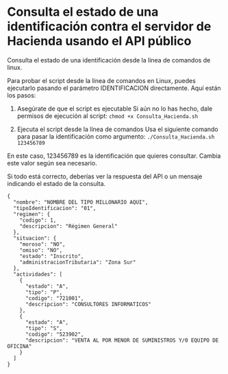 # Consulta el estado de una identificación contra el servidor de Hacienda usando el API público

Consulta el estado de una identificación desde la línea de comandos de linux.

Para probar el script desde la línea de comandos en Linux, puedes ejecutarlo pasando el parámetro IDENTIFICACION directamente. Aquí están los pasos:

1. Asegúrate de que el script es ejecutable Si aún no lo has hecho, dale permisos de ejecución al script:
```chmod +x Consulta_Hacienda.sh```

3. Ejecuta el script desde la línea de comandos Usa el siguiente comando para pasar la identificación como argumento:
```./Consulta_Hacienda.sh 123456789```

En este caso, 123456789 es la identificación que quieres consultar. Cambia este valor según sea necesario.

Si todo está correcto, deberías ver la respuesta del API o un mensaje indicando el estado de la consulta.

```Consultando el estado del contribuyente con identificación: 123456789...
{
  "nombre": "NOMBRE DEL TIPO MILLONARIO AQUI",
  "tipoIdentificacion": "01",
  "regimen": {
    "codigo": 1,
    "descripcion": "Régimen General"
  },
  "situacion": {
    "moroso": "NO",
    "omiso": "NO",
    "estado": "Inscrito",
    "administracionTributaria": "Zona Sur"
  },
  "actividades": [
    {
      "estado": "A",
      "tipo": "P",
      "codigo": "721001",
      "descripcion": "CONSULTORES INFORMATICOS"
    },
    {
      "estado": "A",
      "tipo": "S",
      "codigo": "523902",
      "descripcion": "VENTA AL POR MENOR DE SUMINISTROS Y/0 EQUIPO DE OFICINA"
    }
  ]
}
```
